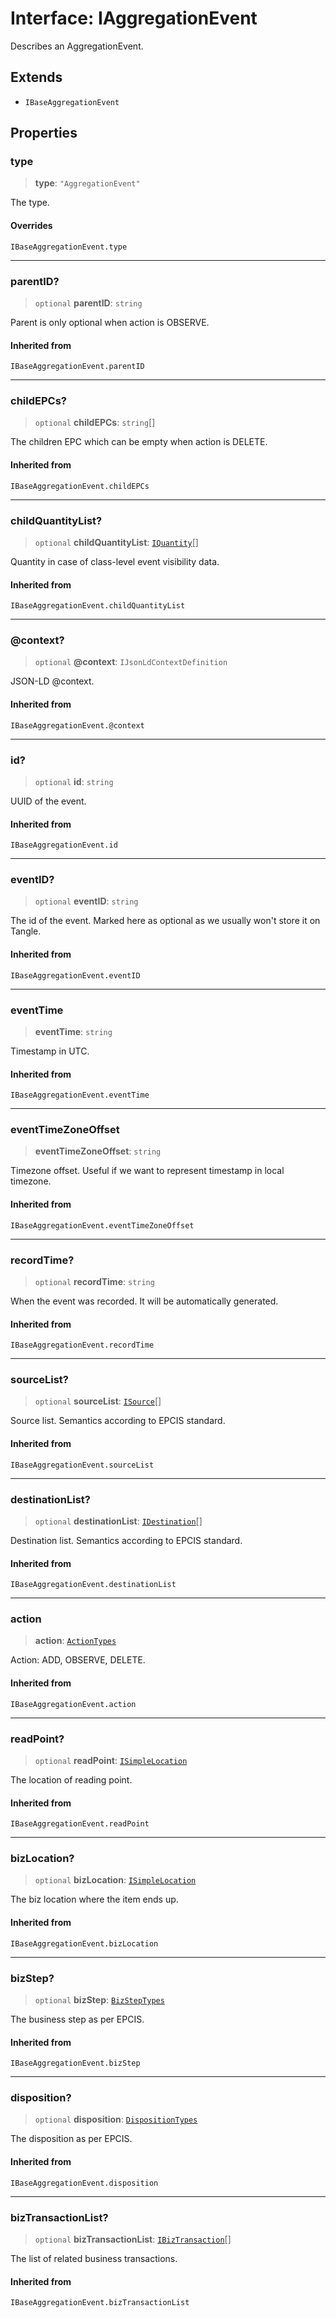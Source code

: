 # Interface: IAggregationEvent

Describes an AggregationEvent.

## Extends

- `IBaseAggregationEvent`

## Properties

### type

> **type**: `"AggregationEvent"`

The type.

#### Overrides

`IBaseAggregationEvent.type`

***

### parentID?

> `optional` **parentID**: `string`

Parent is only optional when action is OBSERVE.

#### Inherited from

`IBaseAggregationEvent.parentID`

***

### childEPCs?

> `optional` **childEPCs**: `string`[]

The children EPC which can be empty when action is DELETE.

#### Inherited from

`IBaseAggregationEvent.childEPCs`

***

### childQuantityList?

> `optional` **childQuantityList**: [`IQuantity`](IQuantity.md)[]

Quantity in case of class-level event visibility data.

#### Inherited from

`IBaseAggregationEvent.childQuantityList`

***

### @context?

> `optional` **@context**: `IJsonLdContextDefinition`

JSON-LD @context.

#### Inherited from

`IBaseAggregationEvent.@context`

***

### id?

> `optional` **id**: `string`

UUID of the event.

#### Inherited from

`IBaseAggregationEvent.id`

***

### eventID?

> `optional` **eventID**: `string`

The id of the event. Marked here as optional as we usually won't store it on Tangle.

#### Inherited from

`IBaseAggregationEvent.eventID`

***

### eventTime

> **eventTime**: `string`

Timestamp in UTC.

#### Inherited from

`IBaseAggregationEvent.eventTime`

***

### eventTimeZoneOffset

> **eventTimeZoneOffset**: `string`

Timezone offset. Useful if we want to represent timestamp in local timezone.

#### Inherited from

`IBaseAggregationEvent.eventTimeZoneOffset`

***

### recordTime?

> `optional` **recordTime**: `string`

When the event was recorded. It will be automatically generated.

#### Inherited from

`IBaseAggregationEvent.recordTime`

***

### sourceList?

> `optional` **sourceList**: [`ISource`](ISource.md)[]

Source list. Semantics according to EPCIS standard.

#### Inherited from

`IBaseAggregationEvent.sourceList`

***

### destinationList?

> `optional` **destinationList**: [`IDestination`](IDestination.md)[]

Destination list. Semantics according to EPCIS standard.

#### Inherited from

`IBaseAggregationEvent.destinationList`

***

### action

> **action**: [`ActionTypes`](../type-aliases/ActionTypes.md)

Action: ADD, OBSERVE, DELETE.

#### Inherited from

`IBaseAggregationEvent.action`

***

### readPoint?

> `optional` **readPoint**: [`ISimpleLocation`](ISimpleLocation.md)

The location of reading point.

#### Inherited from

`IBaseAggregationEvent.readPoint`

***

### bizLocation?

> `optional` **bizLocation**: [`ISimpleLocation`](ISimpleLocation.md)

The biz location where the item ends up.

#### Inherited from

`IBaseAggregationEvent.bizLocation`

***

### bizStep?

> `optional` **bizStep**: [`BizStepTypes`](../type-aliases/BizStepTypes.md)

The business step as per EPCIS.

#### Inherited from

`IBaseAggregationEvent.bizStep`

***

### disposition?

> `optional` **disposition**: [`DispositionTypes`](../type-aliases/DispositionTypes.md)

The disposition as per EPCIS.

#### Inherited from

`IBaseAggregationEvent.disposition`

***

### bizTransactionList?

> `optional` **bizTransactionList**: [`IBizTransaction`](IBizTransaction.md)[]

The list of related business transactions.

#### Inherited from

`IBaseAggregationEvent.bizTransactionList`
